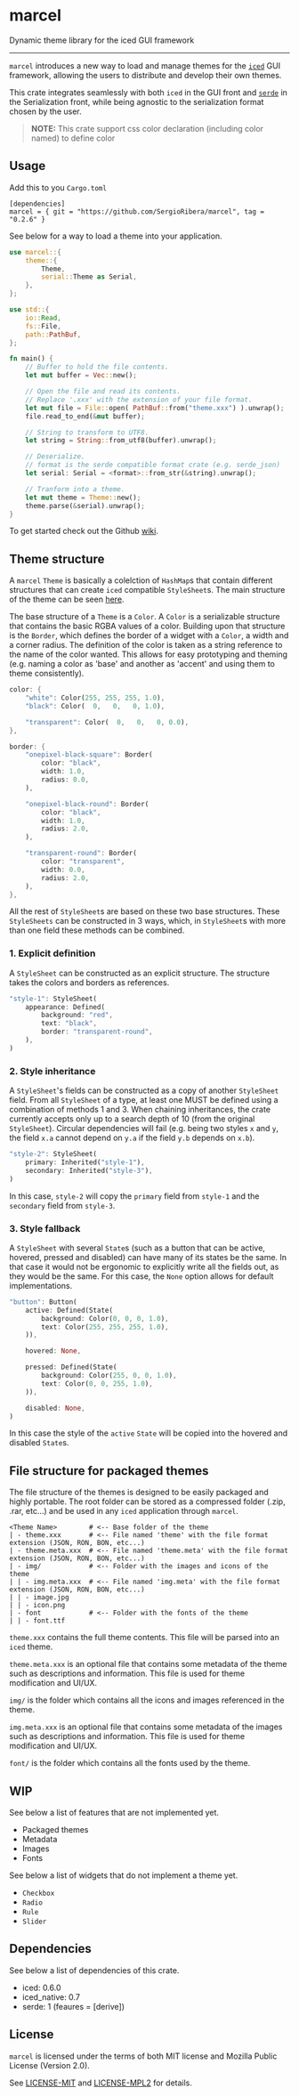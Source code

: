 # marcel
Dynamic theme library for the iced GUI framework

---

`marcel` introduces a new way to load and manage themes for the [`iced`](https://github.com/iced-rs/iced) GUI framework,
allowing the users to distribute and develop their own themes.

This crate integrates seamlessly with both `iced` in the GUI front and [`serde`](https://github.com/serde-rs/serde) in the Serialization front,
while being agnostic to the serialization format chosen by the user.

> **NOTE:** This crate support css color declaration (including color named) to define color



## Usage
Add this to you `Cargo.toml`
```
[dependencies]
marcel = { git = "https://github.com/SergioRibera/marcel", tag = "0.2.6" }
```

See below for a way to load a theme into your application.

```rust
use marcel::{
    theme::{
        Theme,
        serial::Theme as Serial,
    },
};

use std::{
    io::Read,
    fs::File,
    path::PathBuf,
};

fn main() {
    // Buffer to hold the file contents.
    let mut buffer = Vec::new();

    // Open the file and read its contents.
    // Replace '.xxx' with the extension of your file format.
    let mut file = File::open( PathBuf::from("theme.xxx") ).unwrap();
    file.read_to_end(&mut buffer);

    // String to transform to UTF8.
    let string = String::from_utf8(buffer).unwrap();

    // Deserialize.
    // format is the serde compatible format crate (e.g. serde_json)
    let serial: Serial = <format>::from_str(&string).unwrap();

    // Tranform into a theme.
    let mut theme = Theme::new();
    theme.parse(&serial).unwrap();
}
```

To get started check out the Github [wiki](https://github.com/micro-rust/marcel/wiki).


## Theme structure

A `marcel` `Theme` is basically a colelction of `HashMap`s that contain different structures that can
create `iced` compatible `StyleSheet`s. The main structure of the theme can be seen [here](https://github.com/micro-rust/marcel/blob/main/src/theme/mod.rs).

The base structure of a `Theme` is a `Color`. A `Color` is a serializable structure that contains
the basic RGBA values of a color. Building upon that structure is the `Border`, which defines the
border of a widget with a `Color`, a width and a corner radius. The definition of the color is taken as
a string reference to the name of the color wanted. This allows for easy prototyping and theming (e.g.
naming a color as 'base' and another as 'accent' and using them to theme consistently).

```rust
color: {
    "white": Color(255, 255, 255, 1.0),
    "black": Color(  0,   0,   0, 1.0),

    "transparent": Color(  0,   0,   0, 0.0),
},

border: {
    "onepixel-black-square": Border(
        color: "black",
        width: 1.0,
        radius: 0.0,
    ),

    "onepixel-black-round": Border(
        color: "black",
        width: 1.0,
        radius: 2.0,
    ),

    "transparent-round": Border(
        color: "transparent",
        width: 0.0,
        radius: 2.0,
    ),
},
```

All the rest of `StyleSheet`s are based on these two base structures. These `StyleSheets` can be constructed in 3 ways,
which, in `StyleSheet`s with more than one field these methods can be combined.

### 1. Explicit definition
A `StyleSheet` can be constructed as an explicit structure. The structure takes the colors and borders as references.

```rust
"style-1": StyleSheet(
    appearance: Defined(
        background: "red",
        text: "black",
        border: "transparent-round",
    ),
)
```

### 2. Style inheritance
A `StyleSheet`'s fields can be constructed as a copy of another `StyleSheet` field. From all `StyleSheet` of a type,
at least one MUST be defined using a combination of methods 1 and 3. When chaining inheritances, the crate currently
accepts only up to a search depth of 10 (from the original `StyleSheet`). Circular dependencies will fail
(e.g. being two styles `x` and `y`, the field `x.a` cannot depend on `y.a` if the field `y.b` depends on `x.b`).

```rust
"style-2": StyleSheet(
    primary: Inherited("style-1"),
    secondary: Inherited("style-3"),
)
```

In this case, `style-2` will copy the `primary` field from `style-1` and the `secondary` field from `style-3`.

### 3. Style fallback
A `StyleSheet` with several `State`s (such as a button that can be active, hovered, pressed and disabled) can have many of
its states be the same. In that case it would not be ergonomic to explicitly write all the fields out, as they would be the same.
For this case, the `None` option allows for default implementations.

```rust
"button": Button(
    active: Defined(State(
        background: Color(0, 0, 0, 1.0),
        text: Color(255, 255, 255, 1.0),
    )),

    hovered: None,

    pressed: Defined(State(
        background: Color(255, 0, 0, 1.0),
        text: Color(0, 0, 255, 1.0),
    )),

    disabled: None,
)
```

In this case the style of the `active` `State` will be copied into the hovered and disabled `State`s.


## File structure for packaged themes

The file structure of the themes is designed to be easily packaged and highly portable.
The root folder can be stored as a compressed folder (.zip, .rar, etc...) and be used in any
`iced` application through `marcel`.


```
<Theme Name>        # <-- Base folder of the theme
| - theme.xxx       # <-- File named 'theme' with the file format extension (JSON, RON, BON, etc...)
| - theme.meta.xxx  # <-- File named 'theme.meta' with the file format extension (JSON, RON, BON, etc...)
| - img/            # <-- Folder with the images and icons of the theme
| | - img.meta.xxx  # <-- File named 'img.meta' with the file format extension (JSON, RON, BON, etc...)
| | - image.jpg
| | - icon.png
| - font            # <-- Folder with the fonts of the theme
| | - font.ttf
```

```theme.xxx``` contains the full theme contents. This file will be parsed into an `iced` theme.

```theme.meta.xxx``` is an optional file that contains some metadata of the theme such as descriptions and information.
This file is used for theme modification and UI/UX.

```img/``` is the folder which contains all the icons and images referenced in the theme.

```img.meta.xxx``` is an optional file that contains some metadata of the images such as descriptions and information.
This file is used for theme modification and UI/UX.

```font/``` is the folder which contains all the fonts used by the theme.


## WIP

See below a list of features that are not implemented yet.

 - Packaged themes
 - Metadata
 - Images
 - Fonts

See below a list of widgets that do not implement a theme yet.

 - `Checkbox`
 - `Radio`
 - `Rule`
 - `Slider`


## Dependencies
See below a list of dependencies of this crate.

 - iced: 0.6.0
 - iced_native: 0.7
 - serde: 1 (feaures = [derive])

## License
`marcel` is licensed under the terms of both MIT license and Mozilla Public License (Version 2.0).

See [LICENSE-MIT](https://github.com/micro-rust/marcel/blob/main/LICENSE-MIT) and [LICENSE-MPL2](https://github.com/micro-rust/marcel/blob/main/LICENSE-MPL2) for details.
